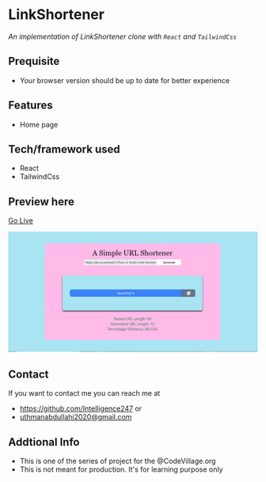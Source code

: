 #  LinkShortener
*An implementation of LinkShortener clone with `React` and `TailwindCss`*
## Prequisite
- Your browser version should be up to date for better experience
## Features
- Home page
## Tech/framework used
- React
- TailwindCss
## Preview here
[Go Live](https://tranquil-sunburst-a4ee59.netlify.app)

![screenshot](/public/media/sketch.png)

## Contact
If you want to contact me you can reach me at
- https://github.com/Intelligence247 or
- uthmanabdullahi2020@gmail.com
## Addtional Info
- This is one of the series of project for the @CodeVillage.org
- This is not meant for production. It's for learning purpose only
